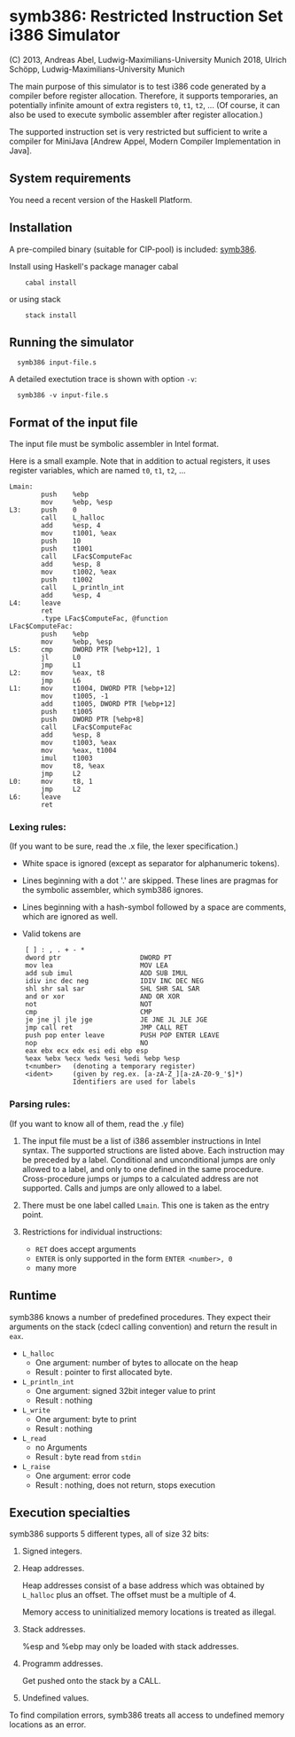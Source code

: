 # symb386: Restricted Instruction Set i386 Simulator
(C) 2013, Andreas Abel, Ludwig-Maximilians-University Munich
    2018, Ulrich Schöpp, Ludwig-Maximilians-University Munich

The main purpose of this simulator is to test i386 code
generated by a compiler before register allocation. Therefore,
it supports temporaries, an potentially infinite amount of extra registers
`t0`, `t1`, `t2`, ...  (Of course, it can also be used to execute symbolic
assembler after register allocation.)

The supported instruction set is very restricted but
sufficient to write a compiler for MiniJava
[Andrew Appel, Modern Compiler Implementation in Java].

## System requirements

You need a recent version of the Haskell Platform.

## Installation

A pre-compiled binary (suitable for CIP-pool) is included: [symb386](./symb386).

Install using Haskell's package manager cabal

```
    cabal install
```
or using stack

```
    stack install
```

## Running the simulator

```
  symb386 input-file.s
```

A detailed exectution trace is shown with option `-v`:
```
  symb386 -v input-file.s
```

## Format of the input file

The input file must be symbolic assembler in Intel format.

Here is a small example. Note that in addition to actual registers, it uses
register variables, which are named `t0`, `t1`, `t2`, ...

```
Lmain:
        push    %ebp
        mov     %ebp, %esp
L3:     push    0
        call    L_halloc
        add     %esp, 4
        mov     t1001, %eax
        push    10
        push    t1001
        call    LFac$ComputeFac
        add     %esp, 8
        mov     t1002, %eax
        push    t1002
        call    L_println_int
        add     %esp, 4
L4:     leave
        ret
        .type LFac$ComputeFac, @function
LFac$ComputeFac:
        push    %ebp
        mov     %ebp, %esp
L5:     cmp     DWORD PTR [%ebp+12], 1
        jl      L0
        jmp     L1
L2:     mov     %eax, t8
        jmp     L6
L1:     mov     t1004, DWORD PTR [%ebp+12]
        mov     t1005, -1
        add     t1005, DWORD PTR [%ebp+12]
        push    t1005
        push    DWORD PTR [%ebp+8]
        call    LFac$ComputeFac
        add     %esp, 8
        mov     t1003, %eax
        mov     %eax, t1004
        imul    t1003
        mov     t8, %eax
        jmp     L2
L0:     mov     t8, 1
        jmp     L2
L6:     leave
        ret
```


### Lexing rules:
(If you want to be sure, read the .x file, the lexer specification.)

* White space is ignored (except as separator for alphanumeric tokens).

* Lines beginning with a dot '.' are skipped.
  These lines are pragmas for the symbolic assembler,
  which symb386 ignores.

* Lines beginning with a hash-symbol followed by a space
  are comments, which are ignored as well.
* Valid tokens are
```
    [ ] : , . + - *
    dword ptr                    DWORD PT
    mov lea                      MOV LEA
    add sub imul                 ADD SUB IMUL
    idiv inc dec neg             IDIV INC DEC NEG
    shl shr sal sar              SHL SHR SAL SAR
    and or xor                   AND OR XOR
    not                          NOT
    cmp                          CMP
    je jne jl jle jge            JE JNE JL JLE JGE
    jmp call ret                 JMP CALL RET
    push pop enter leave         PUSH POP ENTER LEAVE
    nop                          NO
    eax ebx ecx edx esi edi ebp esp
    %eax %ebx %ecx %edx %esi %edi %ebp %esp
    t<number>   (denoting a temporary register)
    <ident>     (given by reg.ex. [a-zA-Z_][a-zA-Z0-9_'$]*)
                Identifiers are used for labels
```


### Parsing rules:
(If you want to know all of them, read the .y file)

1. The input file must be a list of i386 assembler
   instructions in Intel syntax.  The supported structions
   are listed above.
   Each instruction may be preceded by a label.
   Conditional and unconditional jumps are only allowed to
   a label, and only to one defined in the same procedure.
   Cross-procedure jumps or jumps to a calculated address
   are not supported.
   Calls and jumps are only allowed to a label.

2. There must be one label called `Lmain`.
   This one is taken as the entry point.

4. Restrictions for individual instructions:
   * `RET`    does accept arguments
   * `ENTER`  is only supported in the form `ENTER <number>, 0`
   * many more

## Runtime

symb386 knows a number of predefined procedures.  They
expect their arguments on the stack (cdecl calling convention)
and return the result in `eax`.
* `L_halloc`
  - One argument: number of bytes to allocate on the heap
  - Result    : pointer to first allocated byte.
* `L_println_int`
  - One argument: signed 32bit integer value to print
  - Result    : nothing
* `L_write`
  - One argument: byte to print
  - Result    : nothing
* `L_read`
  - no Arguments
  - Result    : byte read from `stdin`
* `L_raise`
  - One argument: error code
  - Result    : nothing, does not return, stops execution

## Execution specialties

symb386 supports 5 different types, all of size 32 bits:

1. Signed integers.

2. Heap addresses.

   Heap addresses consist of a base address which was obtained
   by `L_halloc` plus an offset.  The offset must be a multiple of 4.

   Memory access to uninitialized memory locations is
   treated as illegal.

3. Stack addresses.

   %esp and %ebp may only be loaded with stack addresses.

4. Programm addresses.

   Get pushed onto the stack by a CALL.

5. Undefined values.

  To find compilation errors, symb386 treats all access to undefined
  memory locations as an error.
